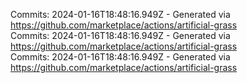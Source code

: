 Commits: 2024-01-16T18:48:16.949Z - Generated via https://github.com/marketplace/actions/artificial-grass
<br>
Commits: 2024-01-16T18:48:16.949Z - Generated via https://github.com/marketplace/actions/artificial-grass
<br>
Commits: 2024-01-16T18:48:16.949Z - Generated via https://github.com/marketplace/actions/artificial-grass
<br>
